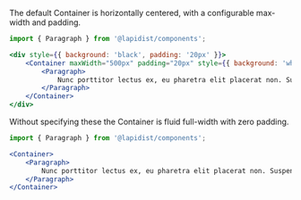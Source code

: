 The default Container is horizontally centered, with a configurable max-width and padding.

```jsx harmony
import { Paragraph } from '@lapidist/components';

<div style={{ background: 'black', padding: '20px' }}>
    <Container maxWidth="500px" padding="20px" style={{ background: 'white' }}>
        <Paragraph>
            Nunc porttitor lectus ex, eu pharetra elit placerat non. Suspendisse nec ultrices augue, et varius velit. Vestibulum ante ipsum primis in faucibus orci luctus et ultrices posuere cubilia curae; Morbi sollicitudin sed turpis et vulputate. Nam consequat porttitor scelerisque. Nulla ultricies enim at eros accumsan interdum. Aenean egestas enim mi, nec tincidunt libero gravida et.
        </Paragraph>
    </Container>
</div>
```

Without specifying these the Container is fluid full-width with zero padding. 

```jsx harmony
import { Paragraph } from '@lapidist/components';

<Container>
    <Paragraph>
        Nunc porttitor lectus ex, eu pharetra elit placerat non. Suspendisse nec ultrices augue, et varius velit. Vestibulum ante ipsum primis in faucibus orci luctus et ultrices posuere cubilia curae; Morbi sollicitudin sed turpis et vulputate. Nam consequat porttitor scelerisque. Nulla ultricies enim at eros accumsan interdum. Aenean egestas enim mi, nec tincidunt libero gravida et.
    </Paragraph>
</Container>
```
